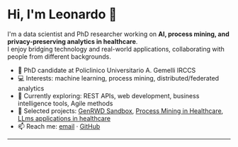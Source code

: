 # Hi, I'm Leonardo 👋

I'm a data scientist and PhD researcher working on **AI, process mining, and privacy-preserving analytics in healthcare**.  
I enjoy bridging technology and real-world applications, collaborating with people from different backgrounds.

- 🔬 PhD candidate at Policlinico Universitario A. Gemelli IRCCS  
- 💻 Interests: machine learning, process mining, distributed/federated analytics  
- 🌱 Currently exploring: REST APIs, web development, business intelligence tools, Agile methods  
- 📂 Selected projects: [GenRWD Sandbox](#), [Process Mining in Healthcare](#), [LLms applications in healthcare](#)
- 📫 Reach me: [email](mailto:leo.nucciarelli@gmail.com) · [GitHub](https://github.com/leonucciarelli)  

---
